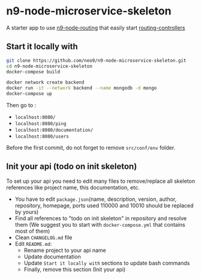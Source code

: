 # n9-node-microservice-skeleton

A starter app to use [n9-node-routing](https://github.com/neo9/n9-node-routing) that easily start [routing-controllers](https://github.com/typestack/routing-controllers)

## Start it locally with

```bash
git clone https://github.com/neo9/n9-node-microservice-skeleton.git
cd n9-node-microservice-skeleton
docker-compose build

docker network create backend
docker run -it --network backend --name mongodb -d mongo
docker-compose up
```

Then go to :

- `localhost:8080/`
- `localhost:8080/ping`
- `localhost:8080/documentation/`
- `localhost:8080/users`

Before the first commit, do not forget to remove `src/conf/env` folder.

## Init your api (todo on init skeleton)

To set up your api you need to edit many files to remove/replace all skeleton references like project name, this documentation, etc.

- You have to edit `package.json`(name, description, version, author, repository, homepage, ports used 110000 and 10010 should be replaced by yours)
- Find all references to "todo on init skeleton" in repository and resolve them (We suggest you to start with `docker-compose.yml` that contains most of them)
- Clean `CHANGELOG.md` file
- Edit `README.md`:
  - Rename project to your api name
  - Update documentation
  - Update `Start it locally with` sections to update bash commands
  - Finally, remove this section (Init your api)
